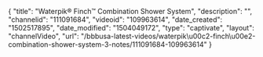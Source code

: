 {
    "title": "Waterpik&reg; Finch&trade; Combination Shower System",
    "description": "",
    "channelid": "111091684",
    "videoid": "109963614",
    "date_created": "1502517895",
    "date_modified": "1504049172",
    "type": "captivate",
    "layout": "channelVideo",
    "url": "\/bbbusa-latest-videos\/waterpik\u00c2-finch\u00e2-combination-shower-system-3-notes\/111091684-109963614"
}